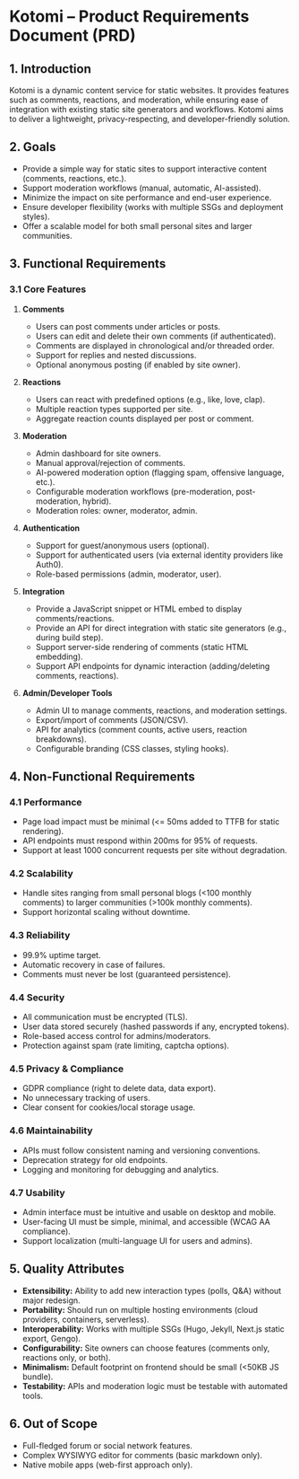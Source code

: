 # Kotomi – Product Requirements Document (PRD)

## 1. Introduction
Kotomi is a dynamic content service for static websites. It provides features such as comments, reactions, and moderation, while ensuring ease of integration with existing static site generators and workflows. Kotomi aims to deliver a lightweight, privacy-respecting, and developer-friendly solution.

## 2. Goals
- Provide a simple way for static sites to support interactive content (comments, reactions, etc.).
- Support moderation workflows (manual, automatic, AI-assisted).
- Minimize the impact on site performance and end-user experience.
- Ensure developer flexibility (works with multiple SSGs and deployment styles).
- Offer a scalable model for both small personal sites and larger communities.

## 3. Functional Requirements

### 3.1 Core Features
1. **Comments**
   - Users can post comments under articles or posts.
   - Users can edit and delete their own comments (if authenticated).
   - Comments are displayed in chronological and/or threaded order.
   - Support for replies and nested discussions.
   - Optional anonymous posting (if enabled by site owner).

2. **Reactions**
   - Users can react with predefined options (e.g., like, love, clap).
   - Multiple reaction types supported per site.
   - Aggregate reaction counts displayed per post or comment.

3. **Moderation**
   - Admin dashboard for site owners.
   - Manual approval/rejection of comments.
   - AI-powered moderation option (flagging spam, offensive language, etc.).
   - Configurable moderation workflows (pre-moderation, post-moderation, hybrid).
   - Moderation roles: owner, moderator, admin.

4. **Authentication**
   - Support for guest/anonymous users (optional).
   - Support for authenticated users (via external identity providers like Auth0).
   - Role-based permissions (admin, moderator, user).

5. **Integration**
   - Provide a JavaScript snippet or HTML embed to display comments/reactions.
   - Provide an API for direct integration with static site generators (e.g., during build step).
   - Support server-side rendering of comments (static HTML embedding).
   - Support API endpoints for dynamic interaction (adding/deleting comments, reactions).

6. **Admin/Developer Tools**
   - Admin UI to manage comments, reactions, and moderation settings.
   - Export/import of comments (JSON/CSV).
   - API for analytics (comment counts, active users, reaction breakdowns).
   - Configurable branding (CSS classes, styling hooks).

## 4. Non-Functional Requirements

### 4.1 Performance
- Page load impact must be minimal (<= 50ms added to TTFB for static rendering).
- API endpoints must respond within 200ms for 95% of requests.
- Support at least 1000 concurrent requests per site without degradation.

### 4.2 Scalability
- Handle sites ranging from small personal blogs (<100 monthly comments) to larger communities (>100k monthly comments).
- Support horizontal scaling without downtime.

### 4.3 Reliability
- 99.9% uptime target.
- Automatic recovery in case of failures.
- Comments must never be lost (guaranteed persistence).

### 4.4 Security
- All communication must be encrypted (TLS).
- User data stored securely (hashed passwords if any, encrypted tokens).
- Role-based access control for admins/moderators.
- Protection against spam (rate limiting, captcha options).

### 4.5 Privacy & Compliance
- GDPR compliance (right to delete data, data export).
- No unnecessary tracking of users.
- Clear consent for cookies/local storage usage.

### 4.6 Maintainability
- APIs must follow consistent naming and versioning conventions.
- Deprecation strategy for old endpoints.
- Logging and monitoring for debugging and analytics.

### 4.7 Usability
- Admin interface must be intuitive and usable on desktop and mobile.
- User-facing UI must be simple, minimal, and accessible (WCAG AA compliance).
- Support localization (multi-language UI for users and admins).

## 5. Quality Attributes
- **Extensibility:** Ability to add new interaction types (polls, Q&A) without major redesign.
- **Portability:** Should run on multiple hosting environments (cloud providers, containers, serverless).
- **Interoperability:** Works with multiple SSGs (Hugo, Jekyll, Next.js static export, Gengo).
- **Configurability:** Site owners can choose features (comments only, reactions only, or both).
- **Minimalism:** Default footprint on frontend should be small (<50KB JS bundle).
- **Testability:** APIs and moderation logic must be testable with automated tools.

## 6. Out of Scope
- Full-fledged forum or social network features.
- Complex WYSIWYG editor for comments (basic markdown only).
- Native mobile apps (web-first approach only).

